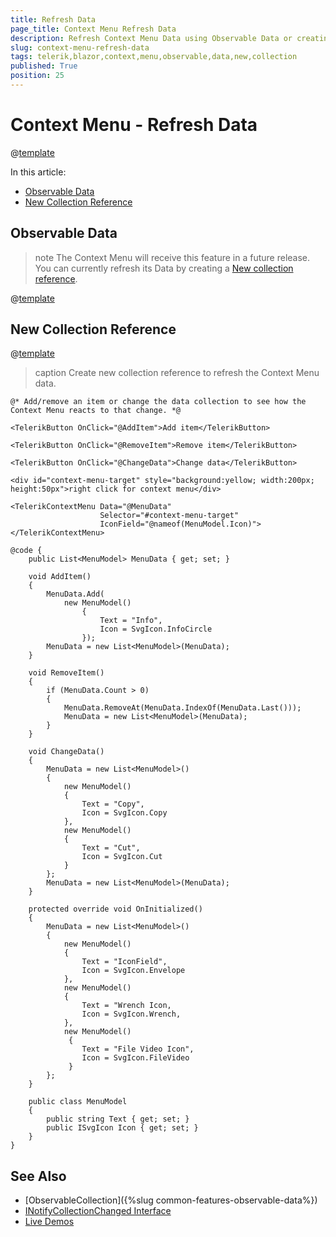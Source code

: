 ```yaml
---
title: Refresh Data
page_title: Context Menu Refresh Data
description: Refresh Context Menu Data using Observable Data or creating a new Collection reference.
slug: context-menu-refresh-data
tags: telerik,blazor,context,menu,observable,data,new,collection
published: True
position: 25
---
```


# Context Menu - Refresh Data

@[template](/_contentTemplates/common/observable-data.md#intro)

In this article:
- [Observable Data](#observable-data)
- [New Collection Reference](#new-collection-reference)

## Observable Data

>note The Context Menu will receive this feature in a future release. You can currently refresh its Data by creating a [New collection reference](#new-collection-reference).

@[template](/_contentTemplates/common/observable-data.md#observable-data)

## New Collection Reference

@[template](/_contentTemplates/common/observable-data.md#refresh-data)

>caption Create new collection reference to refresh the Context Menu data.

````CSHTML
@* Add/remove an item or change the data collection to see how the Context Menu reacts to that change. *@

<TelerikButton OnClick="@AddItem">Add item</TelerikButton>

<TelerikButton OnClick="@RemoveItem">Remove item</TelerikButton>

<TelerikButton OnClick="@ChangeData">Change data</TelerikButton>

<div id="context-menu-target" style="background:yellow; width:200px; height:50px">right click for context menu</div>

<TelerikContextMenu Data="@MenuData"
                    Selector="#context-menu-target"
                    IconField="@nameof(MenuModel.Icon)">
</TelerikContextMenu>

@code {
    public List<MenuModel> MenuData { get; set; }

    void AddItem()
    {
        MenuData.Add(
            new MenuModel()
                {
                    Text = "Info",
                    Icon = SvgIcon.InfoCircle
                });
        MenuData = new List<MenuModel>(MenuData);
    }

    void RemoveItem()
    {
        if (MenuData.Count > 0)
        {
            MenuData.RemoveAt(MenuData.IndexOf(MenuData.Last()));
            MenuData = new List<MenuModel>(MenuData);
        }
    }

    void ChangeData()
    {
        MenuData = new List<MenuModel>()
        {
            new MenuModel()
            {
                Text = "Copy",
                Icon = SvgIcon.Copy
            },
            new MenuModel()
            {
                Text = "Cut",
                Icon = SvgIcon.Cut
            }
        };
        MenuData = new List<MenuModel>(MenuData);
    }

    protected override void OnInitialized()
    {
        MenuData = new List<MenuModel>()
        {
            new MenuModel()
            {
                Text = "IconField",
                Icon = SvgIcon.Envelope
            },
            new MenuModel()
            {
                Text = "Wrench Icon,
                Icon = SvgIcon.Wrench,
            },
            new MenuModel()
             {
                Text = "File Video Icon",
                Icon = SvgIcon.FileVideo
             }
        };
    }

    public class MenuModel
    {
        public string Text { get; set; }
        public ISvgIcon Icon { get; set; }
    }
}
````

## See Also

  * [ObservableCollection]({%slug common-features-observable-data%})
  * [INotifyCollectionChanged Interface](https://docs.microsoft.com/en-us/dotnet/api/system.collections.specialized.inotifycollectionchanged?view=netframework-4.8)
  * [Live Demos](https://demos.telerik.com/blazor-ui/)
